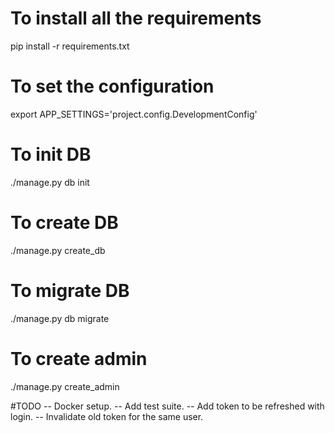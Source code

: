# To install all the requirements
pip install -r requirements.txt

# To set the configuration
export APP_SETTINGS='project.config.DevelopmentConfig'

# To init DB
./manage.py db init

# To create DB
./manage.py create_db

# To migrate DB
 ./manage.py db migrate

# To create admin
./manage.py create_admin


#TODO
-- Docker setup.
-- Add test suite.
-- Add token to be refreshed with login.
-- Invalidate old token for the same user.